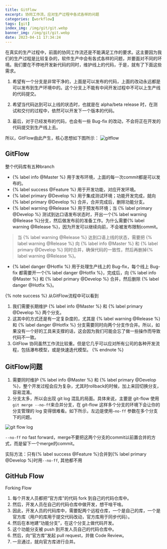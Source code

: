 ```yaml
---
title: GitFlow
excerpt: 协同工作流，应对生产过程中各式各样的问题
categories: [workflow]
tags: [git]
index_img: /img/git/git.webp
banner_img: /img/git/git.webp
date: 2023-04-11 17:34:24
---
```


在真实的生产过程中，前面的协同工作流还是不能满足工作的要求。这主要因为我们的生产过程是比较复杂的，软件生产中会有各式各样的问题，并要面对不同的环境。我们要在不停地开发新代码的同时，维护线上的代码，于是，就有了下面这些需求。

1. 希望有一个分支是非常干净的，上面是可以发布的代码，上面的改动永远都是可以发布到生产环境中的。这个分支上不能有中间开发过程中不可以上生产线的代码提交。

2. 希望当代码达到可以上线的状态时，也就是在 alpha/beta release 时，在测试和交付的过程中，依然可以开发下一个版本的代码。

3. 最后，对于已经发布的代码，也会有一些 Bug-fix 的改动，不会将正在开发的代码提交到生产线上去。

所以，GitFlow由此产生，核心思想如下图所示：
![gitflow](/img/git/gitflow.png)

## GitFlow

整个代码库有五种branch

- {% label info @Master %} 用于发布环境，上面的每一次commit都是可以发布的。
- {% label success @Feature %} 用于开发功能，对应开发环境。
- {% label primary @Develop %} 用于集成测试环境；功能开发完成，就向 {% label primary @Develop %} 合并，合并完成后，删除功能分支。
- {% label warning @Release %} 用于预发布环境；当 {% label primary @Develop %} 测试到达口语发布状态时，开出一个{% label warning @Release %}分支，然后做发布前的准备工作。为什么需要{% label warning @Release %}，因为开发可以继续向前，不会被发布限制commit。
> 当 {% label warning @Release %} 达到口语上线的状态，需要把 {% label warning @Release %} 向 {% label info @Master %} 和 {% label primary @Develop %} 同时合并，确保代码的一致性，然后再删掉{% label warning @Release %}。

- {% label danger @Hotfix %} 用于处理生产线上的 Bug-fix，每个线上 Bug-fix 都需要开一个{% label danger @Hotfix %}，完成后，向 {% label info @Master %} 和 {% label primary @Develop %} 合并，然后删除 {% label danger @Hotfix %}。

{% note success %}
从GitFlow流程中可以看到
1. 我们需要长期维护 {% label info @Master %} 和 {% label primary @Develop %} 两个分支。
2. 这其中的方式还是有一定复杂度的，尤其是 {% label warning @Release %} 和 {% label danger @Hotfix %} 分支需要同时向两个分支作合并。所以，如果没有一个好的工具来支撑的话，这会因为我们可能会忘了做一些操作而导致代码不一致。
3. GitFlow 协同虽然工作流比较重。但是它几乎可以应对所有公司的各种开发流程，包括瀑布模型，或是快速迭代模型。
{% endnote %}

## GitFlow问题

1. 需要同时维护  {% label info @Master %} 和 {% label primary @Develop %}，整个开发过程会应为复杂，尤其时rollback的时候，加上来回切换分支，容易混淆。
2. 分支太多，所以会出现 git log 混乱的局面。具体来说，主要是 git-flow 使用`git merge --no-ff`来合并分支，在 git-flow 这样多个分支的环境下会让你的分支管理的 log 变得很难看。如下所示，左边是使用`–no-ff` 参数在多个分支下的问题。

![git flow log](/img/git/gitflowlog.png)

`--no-ff` no fast forward，merge不要把这两个分支的commit以前置合并的方式，而是留下一个merge的commit。

实际方法：只有{% label success @Feature %}合并到{% label primary @Develop %}时用`--no-ff`, 其他都不用


## GitHub Flow

Forking Flow

1. 每个开发人员都把“官方库”的代码 fork 到自己的代码仓库中。
2. 然后，开发人员在自己的代码仓库中做开发，想干啥干啥。
3. 因此，开发人员的代码库中，需要配两个远程仓库，一个是自己的库，一个是官方库（用户的库用于提交代码改动，官方库用于同步代码）。
4. 然后在本地建“功能分支”，在这个分支上做代码开发。
5. 这个功能分支被 push 到开发人员自己的代码仓库中。
6. 然后，向“官方库”发起 pull request，并做 Code Review。
7. 一旦通过，就向官方库进行合并。